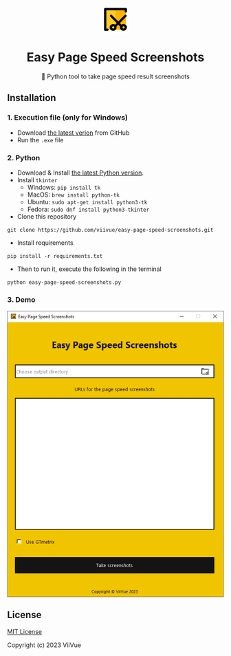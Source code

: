 <div align="center">
<img width="64px" src="https://github.com/viivue/easy-page-speed-screenshots/blob/master/assets/images/favicon.png" align="center" alt="EPSS Logo" />
<h1 align="center">Easy Page Speed Screenshots</h1>
<p align="center">📑 Python tool to take page speed result screenshots</p>
</div>

## Installation

### 1. Execution file (**only for Windows**)
- Download [the latest verion](https://github.com/viivue/easy-page-speed-screenshots/releases/latest) from GitHub
- Run the `.exe` file

### 2. Python
- Download & Install [the latest Python version](https://www.python.org/downloads/).
- Install `tkinter`
  - Windows: `pip install tk`
  - MacOS: `brew install python-tk`
  - Ubuntu: `sudo apt-get install python3-tk`
  - Fedora: `sudo dnf install python3-tkinter`
- Clone this repository
```
git clone https://github.com/viivue/easy-page-speed-screenshots.git
```
- Install requirements
```
pip install -r requirements.txt
```
- Then to run it, execute the following in the terminal
```
python easy-page-speed-screenshots.py
```

### 3. Demo
<div align="center">
  <img width="592px" src="https://github.com/viivue/easy-page-speed-screenshots/blob/master/assets/images/screenshot.png" align="center" alt="EPSS Screenshot" />
</div>

## License

[MIT License](https://github.com/viivue/easy-page-speed-screenshots/blob/enhancement/LICENSE)

Copyright (c) 2023 ViiVue
